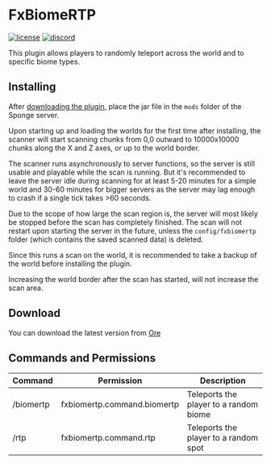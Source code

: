# FxBiomeRTP
[![license](https://img.shields.io/github/license/BrendonCurmi/FxBiomeRTP)](https://github.com/BrendonCurmi/FxBiomeRTP/blob/master/LICENSE)
[![discord](https://discordapp.com/api/guilds/699764448155533404/widget.png)](https://discord.gg/VFNTycm)

This plugin allows players to randomly teleport across the world and to specific biome types.

## Installing
After [downloading the plugin](#download), place the jar file in the `mods` folder of the Sponge server.

Upon starting up and loading the worlds for the first time after installing, the scanner will start scanning
chunks from 0,0 outward to 10000x10000 chunks along the X and Z axes, or up to the world border.

The scanner runs asynchronously to server functions, so the server is still usable and playable while the scan is running.
But it's recommended to leave the server idle during scanning for at least 5-20 minutes for a simple world and
30-60 minutes for bigger servers as the server may lag enough to crash if a single tick takes >60 seconds.

Due to the scope of how large the scan region is, the server will most likely be stopped before the scan has completely
finished. The scan will not restart upon starting the server in the future, unless the `config/fxbiomertp` folder
(which contains the saved scanned data) is deleted.

Since this runs a scan on the world, it is recommended to take a backup of the world before installing the plugin.

Increasing the world border after the scan has started, will not increase the scan area.

## Download
You can download the latest version from [Ore](https://ore.spongepowered.org/FusionDev/FxBiomeRTP)

## Commands and Permissions
| Command    | Permission                  | Description                            |
|------------|-----------------------------|----------------------------------------|
| /biomertp  | fxbiomertp.command.biomertp | Teleports the player to a random biome |
| /rtp       | fxbiomertp.command.rtp      | Teleports the player to a random spot  |
